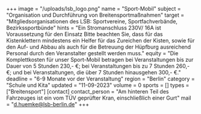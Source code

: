 +++
image = "/uploads/lsb_logo.png"
name = "Sport-Mobil"
subject = "Organisation und Durchführung von Breitensportmaßnahmen"
target = "Mitgliedsorganisationen des LSB: Sportvereine, Sportfachverbände, Bezirkssportbünde"
hints = "Ein Stromanschluss 230V/ 16A ist Voraussetzung für den Einsatz Bitte beachten Sie, dass für das Kistenklettern mindestens ein Helfer für das Zureichen der Kisten, sowie für den Auf- und Abbau als auch für die Betreuung der Hüpfburg ausreichend Personal durch den Veranstalter gestellt werden muss."
equity = "Die Komplettkosten für unser Sport-Mobil betragen bei Veranstaltungen bis zur Dauer von 5 Stunden 230,- €; bei Veranstaltungen bis zu 7 Stunden 260,- €; und bei Veranstaltungen, die über 7 Stunden hinausgehen 300,- €."
deadline = "6-9 Monate vor der Veranstaltung"
region = "Berlin"
category = "Schule und Kita"
updated = "11-09-2023"
volume = 0
sports = []
types = ["Breitensport"]
[contact]
contact_person = "Am hinteren Teil des Fahrzeuges ist ein vom TÜV geprüfter Kran, einschließlich einer Gurt"
mail = "d.huemke@lsb-berlin.de"
+++